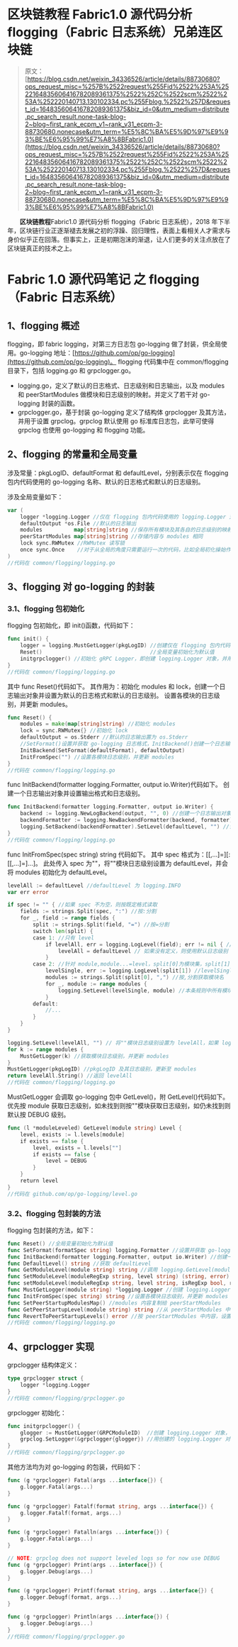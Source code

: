 # 区块链教程 Fabric1.0 源代码分析 flogging（Fabric 日志系统）兄弟连区块链

> 原文：[https://blog.csdn.net/weixin_34336526/article/details/88730680?ops_request_misc=%257B%2522request%255Fid%2522%253A%2522164835606416782089361375%2522%252C%2522scm%2522%253A%252220140713.130102334.pc%255Fblog.%2522%257D&request_id=164835606416782089361375&biz_id=0&utm_medium=distribute.pc_search_result.none-task-blog-2~blog~first_rank_ecpm_v1~rank_v31_ecpm-3-88730680.nonecase&utm_term=%E5%8C%BA%E5%9D%97%E9%93%BE%E6%95%99%E7%A8%8BFabric1.0](https://blog.csdn.net/weixin_34336526/article/details/88730680?ops_request_misc=%257B%2522request%255Fid%2522%253A%2522164835606416782089361375%2522%252C%2522scm%2522%253A%252220140713.130102334.pc%255Fblog.%2522%257D&request_id=164835606416782089361375&biz_id=0&utm_medium=distribute.pc_search_result.none-task-blog-2~blog~first_rank_ecpm_v1~rank_v31_ecpm-3-88730680.nonecase&utm_term=%E5%8C%BA%E5%9D%97%E9%93%BE%E6%95%99%E7%A8%8BFabric1.0)

　　**区块链教程**Fabric1.0 源代码分析 flogging（Fabric 日志系统），2018 年下半年，区块链行业正逐渐褪去发展之初的浮躁、回归理性，表面上看相关人才需求与身价似乎正在回落。但事实上，正是初期泡沫的渐退，让人们更多的关注点放在了区块链真正的技术之上。

# Fabric 1.0 源代码笔记 之 flogging（Fabric 日志系统）

## 1、flogging 概述

flogging，即 fabric logging，对第三方日志包 go-logging 做了封装，供全局使用。go-logging 地址：[https://github.com/op/go-logging](https://github.com/op/go-logging)。
flogging 代码集中在 common/flogging 目录下，包括 logging.go 和 grpclogger.go。

*   logging.go，定义了默认的日志格式、日志级别和日志输出，以及 modules 和 peerStartModules 做模块和日志级别的映射。并定义了若干对 go-logging 封装的函数。
*   grpclogger.go，基于封装 go-logging 定义了结构体 grpclogger 及其方法，并用于设置 grpclog。grpclog 默认使用 go 标准库日志包，此举可使得 grpclog 也使用 go-logging 和 flogging 功能。

## 2、flogging 的常量和全局变量

涉及常量：pkgLogID、defaultFormat 和 defaultLevel，分别表示仅在 flogging 包内代码使用的 go-logging 名称、默认的日志格式和默认的日志级别。

涉及全局变量如下：

```go
var (
    logger *logging.Logger //仅在 flogging 包内代码使用的 logging.Logger 对象
    defaultOutput *os.File //默认的日志输出
    modules          map[string]string //保存所有模块及其各自的日志级别的映射
    peerStartModules map[string]string //存储内容与 modules 相同
    lock sync.RWMutex //RWMutex 读写锁
    once sync.Once    //对于从全局的角度只需要运行一次的代码，比如全局初化操始作，go 语言提供了一个 Once 类型来保证全局的唯一性操作
)
//代码在 common/flogging/logging.go
```

## 3、flogging 对 go-logging 的封装

### 3.1、flogging 包初始化

flogging 包初始化，即 init()函数，代码如下：

```go
func init() {
    logger = logging.MustGetLogger(pkgLogID) //创建仅在 flogging 包内代码使用的 logging.Logger 对象
    Reset()                                  //全局变量初始化为默认值
    initgrpclogger() //初始化 gRPC Logger，即创建 logging.Logger 对象，并用这个对象设置 grpclog
}
//代码在 common/flogging/logging.go
```

其中 func Reset()代码如下。
其作用为：初始化 modules 和 lock，创建一个日志输出对象并设置为默认的日志格式和默认的日志级别。
设置各模块的日志级别，并更新 modules。

```go
func Reset() {
    modules = make(map[string]string) //初始化 modules
    lock = sync.RWMutex{} //初始化 lock
    defaultOutput = os.Stderr //默认的日志输出置为 os.Stderr
    //SetFormat()设置并获取 go-logging 日志格式，InitBackend()创建一个日志输出对象并设置输出格式和日志级别
    InitBackend(SetFormat(defaultFormat), defaultOutput) 
    InitFromSpec("") //设置各模块日志级别，并更新 modules
}
//代码在 common/flogging/logging.go
```

func InitBackend(formatter logging.Formatter, output io.Writer)代码如下。
创建一个日志输出对象并设置输出格式和日志级别。

```go
func InitBackend(formatter logging.Formatter, output io.Writer) {
    backend := logging.NewLogBackend(output, "", 0) //创建一个日志输出对象
    backendFormatter := logging.NewBackendFormatter(backend, formatter) //设置日志输出对象的输出格式
    logging.SetBackend(backendFormatter).SetLevel(defaultLevel, "") //设置日志输出对象的日志级别
}
//代码在 common/flogging/logging.go
```

func InitFromSpec(spec string) string 代码如下。
其中 spec 格式为：[<module>[,<module>...]=]<level>[:[<module>[,<module>...]=]<level>...]。
此处传入 spec 为""，将""模块日志级别设置为 defaultLevel，并会将 modules 初始化为 defaultLevel。

```go
levelAll := defaultLevel //defaultLevel 为 logging.INFO
var err error

if spec != "" { //如果 spec 不为空，则按既定格式读取
    fields := strings.Split(spec, ":") //按:分割
    for _, field := range fields {
        split := strings.Split(field, "=") //按=分割
        switch len(split) {
        case 1: //只有 level
            if levelAll, err = logging.LogLevel(field); err != nil { //levelAll 赋值为 logging.LogLevel 枚举中定义的 Level 级别
                levelAll = defaultLevel // 如果没有定义，则使用默认日志级别
            }
        case 2: //针对 module,module...=level，split[0]为模块集，split[1]为要设置的日志级别
            levelSingle, err := logging.LogLevel(split[1]) //levelSingle 赋值为 logging.LogLevel 枚举中定义的 Level 级别
            modules := strings.Split(split[0], ",") //按,分割获取模块名
            for _, module := range modules {
                logging.SetLevel(levelSingle, module) //本条规则中所有模块日志级别均设置为 levelSingle
            }
        default:
            //...
        }
    }
}

logging.SetLevel(levelAll, "") // 将""模块日志级别设置为 levelAll，如果 logging.GetLevel(module)没找到时将使用""模块日志级别
for k := range modules {
    MustGetLogger(k) //获取模块日志级别，并更新 modules
}
MustGetLogger(pkgLogID) //pkgLogID 及其日志级别，更新至 modules
return levelAll.String() //返回 levelAll
//代码在 common/flogging/logging.go
```

MustGetLogger 会调取 go-logging 包中 GetLevel()，附 GetLevel()代码如下。
优先按 module 获取日志级别，如未找到则按""模块获取日志级别，如仍未找到则默认按 DEBUG 级别。

```go
func (l *moduleLeveled) GetLevel(module string) Level {
    level, exists := l.levels[module]
    if exists == false {
        level, exists = l.levels[""]
        if exists == false {
            level = DEBUG
        }
    }
    return level
}
//代码在 github.com/op/go-logging/level.go
```

### 3.2、flogging 包封装的方法

flogging 包封装的方法，如下：

```go
func Reset() //全局变量初始化为默认值
func SetFormat(formatSpec string) logging.Formatter //设置并获取 go-logging 日志格式
func InitBackend(formatter logging.Formatter, output io.Writer) //创建一个日志输出对象并设置输出格式和日志级别
func DefaultLevel() string //获取 defaultLevel
func GetModuleLevel(module string) string //调用 logging.GetLevel(module)获取模块日志级别
func SetModuleLevel(moduleRegExp string, level string) (string, error) //包装 setModuleLevel
func setModuleLevel(moduleRegExp string, level string, isRegExp bool, revert bool) (string, error) //设置模块日志级别并更新 modules
func MustGetLogger(module string) *logging.Logger //创建 logging.Logger 实例，获取模块日志级别，并更新 modules
func InitFromSpec(spec string) string //设置各模块日志级别，并更新 modules
func SetPeerStartupModulesMap() //modules 内容复制给 peerStartModules
func GetPeerStartupLevel(module string) string //从 peerStartModules 中获取模块日志级别
func RevertToPeerStartupLevels() error //按 peerStartModules 中内容，设置模块日志级别并更新 modules
//代码在 common/flogging/logging.go
```

## 4、grpclogger 实现

grpclogger 结构体定义：

```go
type grpclogger struct {
    logger *logging.Logger
}
//代码在 common/flogging/grpclogger.go
```

grpclogger 初始化：

```go
func initgrpclogger() {
    glogger := MustGetLogger(GRPCModuleID)  //创建 logging.Logger 对象，获取模块日志级别，并更新 modules
    grpclog.SetLogger(&grpclogger{glogger}) //用创建的 logging.Logger 对象设置 grpclog
}
//代码在 common/flogging/grpclogger.go
```

其他方法均为对 go-logging 的包装，代码如下：

```go
func (g *grpclogger) Fatal(args ...interface{}) {
    g.logger.Fatal(args...)
}

func (g *grpclogger) Fatalf(format string, args ...interface{}) {
    g.logger.Fatalf(format, args...)
}

func (g *grpclogger) Fatalln(args ...interface{}) {
    g.logger.Fatal(args...)
}

// NOTE: grpclog does not support leveled logs so for now use DEBUG
func (g *grpclogger) Print(args ...interface{}) {
    g.logger.Debug(args...)
}

func (g *grpclogger) Printf(format string, args ...interface{}) {
    g.logger.Debugf(format, args...)
}

func (g *grpclogger) Println(args ...interface{}) {
    g.logger.Debug(args...)
}
//代码在 common/flogging/grpclogger.go
```